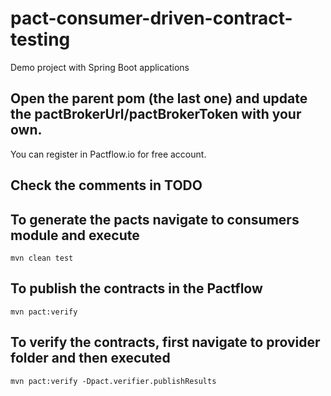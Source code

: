 # pact-consumer-driven-contract-testing
Demo project with Spring Boot applications

## Open the parent pom (the last one) and update the pactBrokerUrl/pactBrokerToken with your own. 
You can register in Pactflow.io for free account.

## Check the comments in TODO

## To generate the pacts navigate to consumers module and execute
``` shell
mvn clean test
```
## To publish the contracts in the Pactflow
``` shell
mvn pact:verify
```

## To verify the contracts, first navigate to provider folder and then executed
``` shell
mvn pact:verify -Dpact.verifier.publishResults
```
